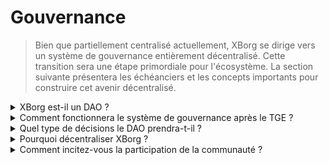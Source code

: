 # Gouvernance

> Bien que partiellement centralisé actuellement, XBorg se dirige vers un système de gouvernance entièrement décentralisé. Cette transition sera une étape primordiale pour l'écosystème. La section suivante présentera les échéanciers et les concepts importants pour construire cet avenir décentralisé.

<details>

<summary>XBorg est-il un DAO ?</summary>

Actuellement, XBorg est principalement centralisé, bien que les détenteurs de Prometheus et les conseils influencent partiellement la gouvernance de l'écosystème. En essence, un vote communautaire est utilisé pour informer des décisions spécifiques.

Après l'événement de génération de jetons (TGE), XBorg vise à progresser vers une décentralisation complète. Cependant, il est clair que le processus de décentralisation ne peut pas être immédiat et doit être abordé avec patience et précaution.

</details>

<details>

<summary>Comment fonctionnera le système de gouvernance après le TGE ?</summary>

La gouvernance sera appliquée via un vote quadratique, où le nombre total de jetons XBG détenus est multiplié par le statut en protocole. Ce mécanisme garantit que les détenteurs de jetons plus importants n'ont pas un impact excessif sur la gouvernance et que ceux qui apportent de la valeur à l'écosystème (via le statut en protocole et le système XP) ont un poids accru dans l'écosystème.

</details>

<details>

<summary>Quel type de décisions le DAO prendra-t-il ?</summary>

À mesure que XBorg avance vers une décentralisation complète, sa gouvernance se verra confier une vaste gamme de pouvoirs décisionnels. Cependant, il convient de noter que certains aspects du projet seront exclus du vote, tels que la divulgation de données sensibles qui pourraient compromettre la pérennité du projet ou la poursuite d'initiatives légalement douteuses ou susceptibles de nuire à la réputation de XBorg ou à ses relations juridiques, commerciales ou financières antérieures.

Les contributeurs principaux joueront un rôle de soutien et de guide pour faciliter la prise de décision efficace du DAO. Les types de décisions soumises au vote incluent les nouvelles offres de produits, les mises à jour des fonctionnalités de l'application, les modifications des mécanismes de frais dans le protocole, le financement des activités du DAO, le contrôle des dépenses du DAO et le veto des dépenses prévisibles importantes, l'orientation de l'expansion stratégique sur le marché et la contribution à la composition des membres contributeurs principaux.

</details>

<details>

<summary>Pourquoi décentraliser XBorg ?</summary>

Chez XBorg, nous reconnaissons l'importance primordiale d'être étroitement connectés à notre base d'utilisateurs, étant donné notre rôle en tant que couche d'accréditation et d'application pour les joueurs. En prévision d'un avenir où les barrières techniques à l'entrée sont minimales, nous croyons que la communauté est l'actif le plus précieux d'un protocole. Notre mission inébranlable est de donner du pouvoir aux joueurs du monde entier.

Avec la vision de devenir le plus grand écosystème de jeux qui construit des applications grand public par et pour les joueurs, XBorg comprend la nature sensible des données et des accréditations des joueurs. Nous croyons fermement que les entités centralisées ne peuvent pas gérer de manière adéquate de telles informations et que les alternatives décentralisées prévaudront finalement.

</details>

<details>

<summary>Comment incitez-vous la participation de la communauté ?</summary>

Pour favoriser une communauté solide et engagée, nous, chez XBorg, avons mis en place une structure de gouvernance qui met l'accent sur la participation active. Plus précisément, nous avons fixé une exigence de quorum de 10% pour les votes de gouvernance, ce qui garantit qu'une partie importante de la communauté a voix au chapitre dans les décisions importantes. De plus, pour inciter les membres de la communauté à participer à la gouvernance, nous offrirons des récompenses sous forme de jetons XBG pendant une période prédéterminée. Cette approche vise à promouvoir l'éthique démocratique et participative qui sous-tend notre vision de XBorg en tant qu'écosystème de jeux décentralisé.

</details>